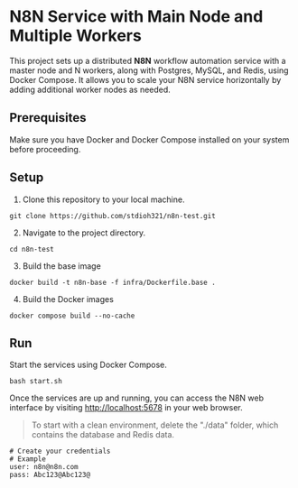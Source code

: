 # N8N Service with Main Node and Multiple Workers

This project sets up a distributed **N8N** workflow automation service with a master node and N workers, along with Postgres, MySQL, and Redis, using Docker Compose. It allows you to scale your N8N service horizontally by adding additional worker nodes as needed.

## Prerequisites

Make sure you have Docker and Docker Compose installed on your system before proceeding.

## Setup

1. Clone this repository to your local machine.
```shell
git clone https://github.com/stdioh321/n8n-test.git
```

2. Navigate to the project directory.
```shell
cd n8n-test
```

3. Build the base image
```shell
docker build -t n8n-base -f infra/Dockerfile.base .
```

4. Build the Docker images
```shell
docker compose build --no-cache
```

## Run

Start the services using Docker Compose.
```shell
bash start.sh
```

Once the services are up and running, you can access the N8N web interface by visiting [http://localhost:5678](http://localhost:5678) in your web browser.

> To start with a clean environment, delete the "./data" folder, which contains the database and Redis data.

```shell
# Create your credentials
# Example
user: n8n@n8n.com
pass: Abc123@Abc123@
```
